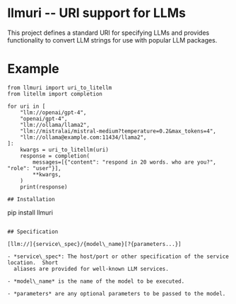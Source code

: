 # llmuri -- URI support for LLMs

This project defines a standard URI for specifying LLMs and provides functionality to
convert LLM strings for use with popular LLM packages.

# Example

```
from llmuri import uri_to_litellm
from litellm import completion

for uri in [
    "llm://openai/gpt-4",
    "openai/gpt-4",
    "llm://ollama/llama2",
    "llm://mistralai/mistral-medium?temperature=0.2&max_tokens=4",
    "llm://ollama@example.com:11434/llama2",
]:
    kwargs = uri_to_litellm(uri)
    response = completion(
        messages=[{"content": "respond in 20 words. who are you?", "role": "user"}],
        **kwargs,
    )
    print(response)

## Installation

```
pip install llmuri
```

## Specification

[llm://]{service\_spec}/{model\_name}[?{parameters...}]

- *service\_spec*: The host/port or other specification of the service location.  Short
  aliases are provided for well-known LLM services.

- *model\_name* is the name of the model to be executed.

- *parameters* are any optional parameters to be passed to the model.
